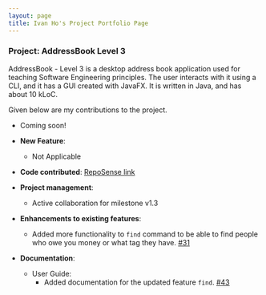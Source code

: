 ```yaml
---
layout: page
title: Ivan Ho's Project Portfolio Page
---
```


### Project: AddressBook Level 3

AddressBook - Level 3 is a desktop address book application used for teaching Software Engineering principles. The user interacts with it using a CLI, and it has a GUI created with JavaFX. It is written in Java, and has about 10 kLoC.

Given below are my contributions to the project.

* Coming soon!

* **New Feature**:
  * Not Applicable
* **Code contributed**: [RepoSense link]()

* **Project management**:
  * Active collaboration for milestone v1.3

* **Enhancements to existing features**:
  * Added more functionality to `find` command to be able to find people who owe you money or what tag they have. [\#31](https://github.com/AY2122S2-TIC4002-F18-4/tp2/pull/31)

* **Documentation**:
    * User Guide:
        * Added documentation for the updated feature `find`. [\#43]()


